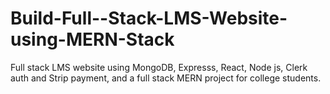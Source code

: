# Build-Full--Stack-LMS-Website-using-MERN-Stack
Full stack LMS website using MongoDB, Expresss, React, Node js, Clerk auth and Strip payment, and a full stack MERN project for college students.
